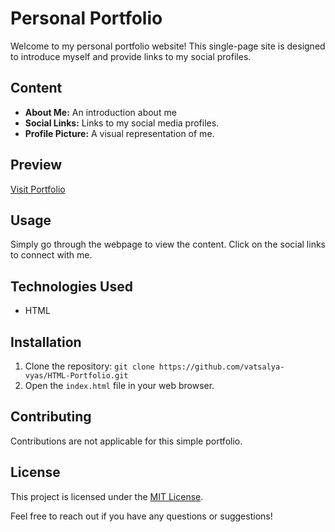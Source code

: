 # Personal Portfolio

Welcome to my personal portfolio website! This single-page site is designed to introduce myself and provide links to my social profiles.

## Content
- **About Me:** An introduction about me
- **Social Links:** Links to my social media profiles.
- **Profile Picture:** A visual representation of me.

## Preview
[Visit Portfolio](https://vatsalya-vyas.github.io/HTML-Portfolio/)

## Usage
Simply go through the webpage to view the content. Click on the social links to connect with me.

## Technologies Used
- HTML

## Installation
1. Clone the repository: `git clone https://github.com/vatsalya-vyas/HTML-Portfolio.git`
2. Open the `index.html` file in your web browser.

## Contributing
Contributions are not applicable for this simple portfolio.

## License
This project is licensed under the [MIT License](LICENSE).

Feel free to reach out if you have any questions or suggestions!
